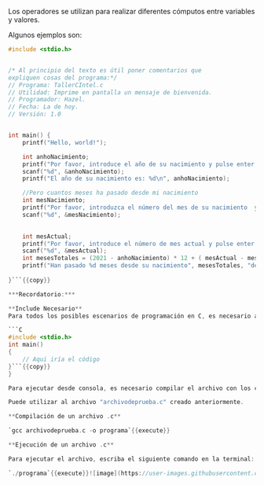 

Los operadores se utilizan para realizar diferentes cómputos entre variables y valores.

Algunos ejemplos son:


```C
#include <stdio.h>


/* Al principio del texto es útil poner comentarios que
expliquen cosas del programa:*/
// Programa: TallerCIntel.c
// Utilidad: Imprime en pantalla un mensaje de bienvenida.
// Programador: Hazel.
// Fecha: La de hoy.
// Versión: 1.0


int main() {
    printf("Hello, world!");

	int anhoNacimiento;
	printf("Por favor, introduce el año de su nacimiento y pulse enter: ");
	scanf("%d", &anhoNacimiento); 
	printf("El año de su nacimiento es: %d\n", anhoNacimiento);

	//Pero cuantos meses ha pasado desde mi nacimiento 
	int mesNacimiento;
	printf("Por favor, introduzca el número del mes de su nacimiento  y pulse enter: ");
	scanf("%d", &mesNacimiento); 

	
	int mesActual;
	printf("Por favor, introduce el número de mes actual y pulse enter: ");
	scanf("%d", &mesActual); 
	int mesesTotales = (2021 - anhoNacimiento) * 12 + ( mesActual - mesNacimiento);
	printf("Han pasado %d meses desde su nacimiento", mesesTotales, "desde su nacimiento");
	
}```{{copy}}

***Recordatorio:*** 

**Include Necesario**
Para todos los posibles escenarios de programación en C, es necesario agregar el include y para que ejecutar el código es necesario 1.

```C
#include <stdio.h>
int main()
{
    // Aqui iría el código
}```{{copy}}
}

Para ejecutar desde consola, es necesario compilar el archivo con los cambios realizados:

Puede utilizar al archivo "archivodeprueba.c" creado anteriormente. 

**Compilación de un archivo .c**

`gcc archivodeprueba.c -o programa`{{execute}}

**Ejecución de un archivo .c**

Para ejecutar el archivo, escriba el siguiente comando en la terminal:

`./programa`{{execute}}![image](https://user-images.githubusercontent.com/70983699/144491673-a7a9d377-68c8-4bbf-971d-49e660e3975f.png)

